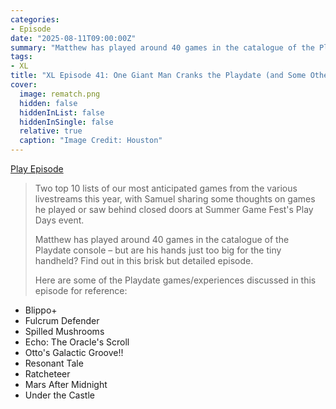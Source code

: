 ```yaml
---
categories:
- Episode
date: "2025-08-11T09:00:00Z"
summary: "Matthew has played around 40 games in the catalogue of the Playdate console – but are his hands just too big for the tiny handheld?"
tags:
- XL
title: "XL Episode 41: One Giant Man Cranks the Playdate (and Some Other Chatter About Niche Handhelds)"
cover: 
  image: rematch.png
  hidden: false
  hiddenInList: false
  hiddenInSingle: false
  relative: true
  caption: "Image Credit: Houston"
---
```


[Play Episode](https://www.patreon.com/posts/xl-episode-41-136183729)
> Two top 10 lists of our most anticipated games from the various livestreams this year, with Samuel sharing some thoughts on games he played or saw behind closed doors at Summer Game Fest's Play Days event.
>
> Matthew has played around 40 games in the catalogue of the Playdate console – but are his hands just too big for the tiny handheld? Find out in this brisk but detailed episode.
>
> Here are some of the Playdate games/experiences discussed in this episode for reference:

- Blippo+
- Fulcrum Defender
- Spilled Mushrooms
- Echo: The Oracle's Scroll
- Otto's Galactic Groove!!
- Resonant Tale
- Ratcheteer
- Mars After Midnight
- Under the Castle